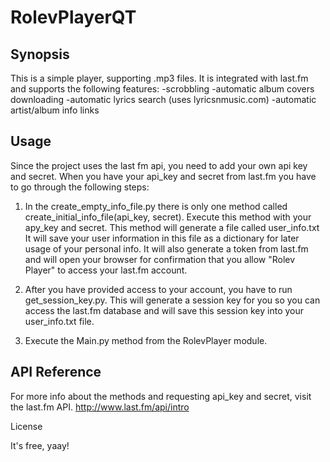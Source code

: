 # RolevPlayerQT
## Synopsis

This is a simple player, supporting .mp3 files. It is integrated with last.fm and supports the following features:
-scrobbling
-automatic album covers downloading
-automatic lyrics search (uses lyricsnmusic.com)
-automatic artist/album info links

## Usage

Since the project uses the last fm api, you need to add your own api key and secret.
When you have your api_key and secret from last.fm you have to go through the following steps:

1. In the create_empty_info_file.py there is only one method called create_initial_info_file(api_key, secret).
Execute this method with your apy_key and secret. This method will generate a file called user_info.txt
It will save your user information in this file as a dictionary for later usage of your personal info.
It will also generate a token from last.fm and will open your browser for confirmation that you
allow "Rolev Player" to access your last.fm account.

2. After you have provided access to your account, you have to run get_session_key.py.
This will generate a session key for you so you can access the last.fm database and will
save this session key into your user_info.txt file.

3. Execute the Main.py method from the RolevPlayer module.


## API Reference

For more info about the methods and requesting api_key and secret, visit the last.fm API.
http://www.last.fm/api/intro

License

It's free, yaay!
